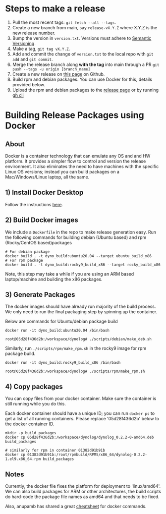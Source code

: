 # Steps to make a release
1. Pull the most recent tags: `git fetch --all --tags`.
2. Create a new branch from main, say `release-vX.Y.Z` where X.Y.Z is the new release number.
3. Bump the version in `version.txt`. Versions must adhere to [Semantic Versioning](https://semver.org/).
4. Make a tag, `git tag vX.Y.Z`.
5. Add and commit the change of `version.txt` to the local repo with `git add` and `git commit`.
6. Merge the release branch along **with the tag** into main through a PR `git push --tags -u origin
   [branch_name]`
7. Create a new release on [this
  page](https://github.com/facebookincubator/dynolog/releases) on Github.
8. Build rpm and debian packages. You can use Docker for this, details provided below.
9. Upload the rpm and debian packages to the [release page](https://github.com/facebookincubator/dynolog/releases) or by running [gh cli](https://cli.github.com/manual/gh_release_upload)

# Building Release Packages using Docker

## About
Docker is a container technology that can emulate any OS and and HW platform. It provides a simpler flow to control and version the release environment. It also eliminates the need to have machines with the specific Linux OS versions; instead you can build packages on a Mac/Windows/Linux laptop, all the same.

## 1) Install Docker Desktop
Follow the instructions [here](https://docs.docker.com/get-docker/).

## 2) Build Docker images
We include a `Dockerfile` in the repo to make release generation easy.
Run the following commands for building debian (Ubuntu based) and rpm (Rocky/CentOS based)packages
```
# For debian package
docker build . -t dyno_build:ubuntu20.04 --target ubuntu_build_x86
# For rpm package
docker build . -t dyno_build:rocky9_build_x86 --target rocky_build_x86
```

Note, this step may take a while if you are using an ARM based laptop/machine and building the x86 packages.

## 3) Generate Packages

The docker images should have already run majority of the build process. We only need to run the final packaging step by spinning up the container.

Below are commands for Ubuntu/debian package build
```
docker run -it dyno_build:ubuntu20.04 /bin/bash

root@05d28f436d2b:/workspace/dynolog# ./scripts/debian/make_deb.sh
```

Similarly, run `./scripts/rpm/make_rpm.sh` in the rocky9 image for rpm package build.
```
docker run -it dyno_build:rocky9_build_x86 /bin/bash

root@05d28f436d2b:/workspace/dynolog# ./scripts/rpm/make_rpm.sh
```

## 4) Copy packages
You can copy files from your docker container. Make sure the container is still running while you do this.

Each docker container should have a unique ID; you can run `docker ps` to get a list of all running containers. Please replace '05d28f436d2b' below to the docker container ID.
```
mkdir -p build_packages
docker cp 05d28f436d2b:/workspace/dynolog/dynolog_0.2.2-0-amd64.deb build_packages

# similarly for rpm in container 01382d91b91b
docker cp 01382d91b91b:/root/rpmbuild/RPMS/x86_64/dynolog-0.2.2-1.el9.x86_64.rpm build_packages
```

## Notes
Currently, the docker file fixes the platform for deployment to 'linux/amd64'. We can also build packages for ARM or other architectures, the build scripts do hard-code the package file names as amd64 and that needs to be fixed.

Also, anupamb has shared a great [cheatsheet](https://gist.github.com/anupambhatnagar/07ebff374bc45e4b63eb42893cca7e87) for docker commands.
